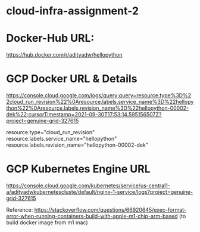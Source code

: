 # cloud-infra-assignment-2

# Docker-Hub URL: 
https://hub.docker.com/r/adityadw/hellopython


# GCP Docker URL & Details
https://console.cloud.google.com/logs/query;query=resource.type%3D%22cloud_run_revision%22%0Aresource.labels.service_name%3D%22hellopython%22%0Aresource.labels.revision_name%3D%22hellopython-00002-dek%22;cursorTimestamp=2021-09-30T17:53:14.595156507Z?project=genuine-grid-327615

resource.type="cloud_run_revision"
resource.labels.service_name="hellopython"
resource.labels.revision_name="hellopython-00002-dek"

# GCP Kubernetes Engine URL
https://console.cloud.google.com/kubernetes/service/us-central1-a/adityadwkubernetescluste/default/nginx-1-service/logs?project=genuine-grid-327615


Reference: https://stackoverflow.com/questions/66920645/exec-format-error-when-running-containers-build-with-apple-m1-chip-arm-based
(to build docker image from m1 mac)